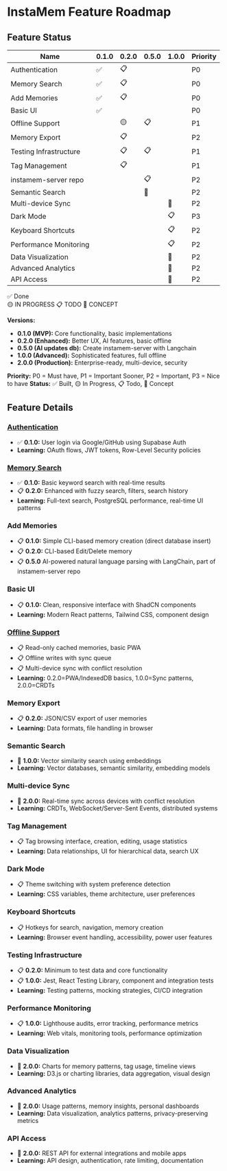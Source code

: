 # InstaMem Feature Roadmap

## Feature Status

| Name                   | 0.1.0 | 0.2.0 | 0.5.0 | 1.0.0 | Priority |
| ---------------------- | ----- | ----- | ----- | ----- | -------- |
| Authentication         | ✅    | 📋    |       |       | P0       |
| Memory Search          | ✅    | 📋    |       |       | P0       |
| Add Memories           | ✅    | 📋    |       |       | P0       |
| Basic UI               | ✅    |       |       |       | P0       |
| Offline Support        |       | 🟡    | 📋    |       | P1       |
| Memory Export          |       | 📋    |       |       | P2       |
| Testing Infrastructure |       | 📋    | 📋    |       | P1       |
| Tag Management         |       | 📋    |       |       | P1       |
| instamem-server repo   |       |       | 📋    |       | P2       |
| Semantic Search        |       |       | 💭    |       | P2       |
| Multi-device Sync      |       |       |       | 💭    | P2       |
| Dark Mode              |       |       |       | 📋    | P3       |
| Keyboard Shortcuts     |       |       |       | 📋    | P2       |
| Performance Monitoring |       |       |       | 📋    | P2       |
| Data Visualization     |       |       |       | 💭    | P2       |
| Advanced Analytics     |       |       |       | 💭    | P2       |
| API Access             |       |       |       | 💭    | P2       |

✅ Done  
🟡 IN PROGRESS 
📋 TODO 
💭 CONCEPT 

**Versions:**

-   **0.1.0 (MVP):** Core functionality, basic implementations
-   **0.2.0 (Enhanced):** Better UX, AI features, basic offline
-   **0.5.0 (AI updates db):** Create instamem-server with Langchain
-   **1.0.0 (Advanced):** Sophisticated features, full offline
-   **2.0.0 (Production):** Enterprise-ready, multi-device, security

**Priority:** P0 = Must have, P1 = Important Sooner, P2 = Important, P3 = Nice to have 
**Status:** ✅ Built, 🟡 In Progress, 📋 Todo, 💭 Concept

## Feature Details

### [Authentication](features/authentication.md)

-   ✅ **0.1.0:** User login via Google/GitHub using Supabase Auth
-   **Learning:** OAuth flows, JWT tokens, Row-Level Security policies

### [Memory Search](features/memory-search.md)

-   ✅ **0.1.0:** Basic keyword search with real-time results
-   📋 **0.2.0:** Enhanced with fuzzy search, filters, search history
-   **Learning:** Full-text search, PostgreSQL performance, real-time UI patterns

### Add Memories

-   📋 **0.1.0:** Simple CLI-based memory creation (direct database insert)
-   📋 **0.2.0:** CLI-based Edit/Delete memory
-   📋 **0.5.0** AI-powered natural language parsing with LangChain, part of instamem-server repo

### Basic UI

-   📋 **0.1.0:** Clean, responsive interface with ShadCN components
-   **Learning:** Modern React patterns, Tailwind CSS, component design

### [Offline Support](features/offline-support.md)

-   📋 Read-only cached memories, basic PWA
-   📋 Offline writes with sync queue
-   📋 Multi-device sync with conflict resolution
-   **Learning:** 0.2.0=PWA/IndexedDB basics, 1.0.0=Sync patterns, 2.0.0=CRDTs

### Memory Export

-   📋 **0.2.0:** JSON/CSV export of user memories
-   **Learning:** Data formats, file handling in browser

### Semantic Search

-   💭 **1.0.0:** Vector similarity search using embeddings
-   **Learning:** Vector databases, semantic similarity, embedding models

### Multi-device Sync

-   💭 **2.0.0:** Real-time sync across devices with conflict resolution
-   **Learning:** CRDTs, WebSocket/Server-Sent Events, distributed systems

### Tag Management

-   📋 Tag browsing interface, creation, editing, usage statistics
-   **Learning:** Data relationships, UI for hierarchical data, search UX

### Dark Mode

-   📋 Theme switching with system preference detection
-   **Learning:** CSS variables, theme architecture, user preferences

### Keyboard Shortcuts

-   📋 Hotkeys for search, navigation, memory creation
-   **Learning:** Browser event handling, accessibility, power user features

### Testing Infrastructure

-   📋 **0.2.0:** Minimum to test data and core functionality
-   📋 **1.0.0:** Jest, React Testing Library, component and integration tests
-   **Learning:** Testing patterns, mocking strategies, CI/CD integration

### Performance Monitoring

-   📋 **1.0.0:** Lighthouse audits, error tracking, performance metrics
-   **Learning:** Web vitals, monitoring tools, performance optimization

### Data Visualization

-   💭 **2.0.0:** Charts for memory patterns, tag usage, timeline views
-   **Learning:** D3.js or charting libraries, data aggregation, visual design

### Advanced Analytics

-   💭 **2.0.0:** Usage patterns, memory insights, personal dashboards
-   **Learning:** Data visualization, analytics patterns, privacy-preserving metrics

### API Access

-   💭 **2.0.0:** REST API for external integrations and mobile apps
-   **Learning:** API design, authentication, rate limiting, documentation
